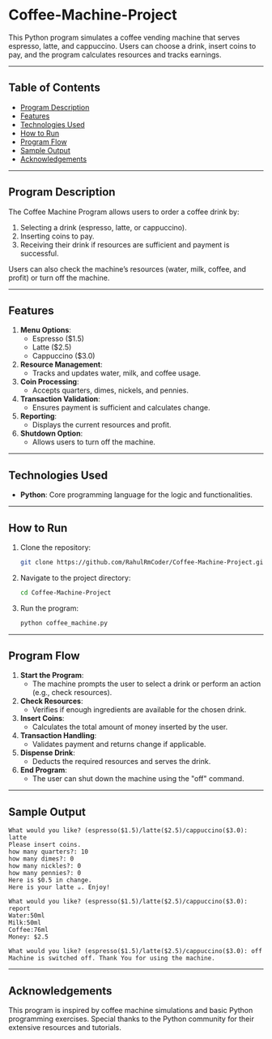 # Coffee-Machine-Project

This Python program simulates a coffee vending machine that serves espresso, latte, and cappuccino. Users can choose a drink, insert coins to pay, and the program calculates resources and tracks earnings.

---

## Table of Contents
- [Program Description](#program-description)
- [Features](#features)
- [Technologies Used](#technologies-used)
- [How to Run](#how-to-run)
- [Program Flow](#program-flow)
- [Sample Output](#sample-output)
- [Acknowledgements](#acknowledgements)

---

## Program Description
The Coffee Machine Program allows users to order a coffee drink by:
1. Selecting a drink (espresso, latte, or cappuccino).
2. Inserting coins to pay.
3. Receiving their drink if resources are sufficient and payment is successful.

Users can also check the machine’s resources (water, milk, coffee, and profit) or turn off the machine.

---

## Features
1. **Menu Options**:
   - Espresso ($1.5)
   - Latte ($2.5)
   - Cappuccino ($3.0)
2. **Resource Management**:
   - Tracks and updates water, milk, and coffee usage.
3. **Coin Processing**:
   - Accepts quarters, dimes, nickels, and pennies.
4. **Transaction Validation**:
   - Ensures payment is sufficient and calculates change.
5. **Reporting**:
   - Displays the current resources and profit.
6. **Shutdown Option**:
   - Allows users to turn off the machine.

---

## Technologies Used
- **Python**: Core programming language for the logic and functionalities.

---

## How to Run
1. Clone the repository:
   ```bash
   git clone https://github.com/RahulRmCoder/Coffee-Machine-Project.git
   ```
2. Navigate to the project directory:
   ```bash
   cd Coffee-Machine-Project
   ```
3. Run the program:
   ```bash
   python coffee_machine.py
   ```

---

## Program Flow
1. **Start the Program**:
   - The machine prompts the user to select a drink or perform an action (e.g., check resources).
2. **Check Resources**:
   - Verifies if enough ingredients are available for the chosen drink.
3. **Insert Coins**:
   - Calculates the total amount of money inserted by the user.
4. **Transaction Handling**:
   - Validates payment and returns change if applicable.
5. **Dispense Drink**:
   - Deducts the required resources and serves the drink.
6. **End Program**:
   - The user can shut down the machine using the "off" command.

---

## Sample Output
```plaintext
What would you like? (espresso($1.5)/latte($2.5)/cappuccino($3.0): latte
Please insert coins.
how many quarters?: 10
how many dimes?: 0
how many nickles?: 0
how many pennies?: 0
Here is $0.5 in change.
Here is your latte ☕️. Enjoy!

What would you like? (espresso($1.5)/latte($2.5)/cappuccino($3.0): report
Water:50ml
Milk:50ml
Coffee:76ml
Money: $2.5

What would you like? (espresso($1.5)/latte($2.5)/cappuccino($3.0): off
Machine is switched off. Thank You for using the machine.
```

---

## Acknowledgements
This program is inspired by coffee machine simulations and basic Python programming exercises. Special thanks to the Python community for their extensive resources and tutorials.

